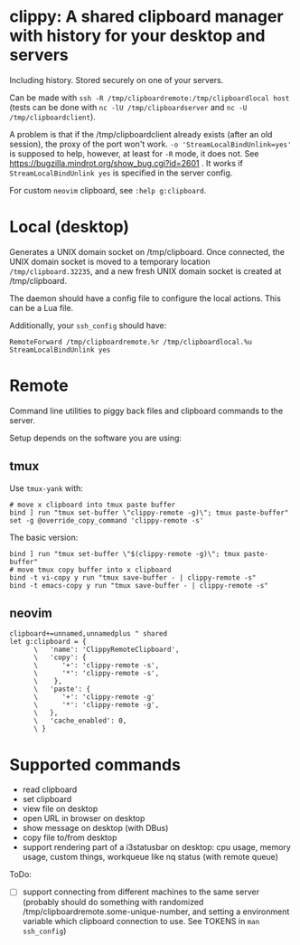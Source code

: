 # clippy: A shared clipboard manager with history for your desktop and servers
Including history.
Stored securely on one of your servers.

Can be made with `ssh -R /tmp/clipboardremote:/tmp/clipboardlocal host` (tests can be done with `nc -lU /tmp/clipboardserver` and `nc -U /tmp/clipboardclient`).

A problem is that if  the /tmp/clipboardclient already exists (after an old session), the proxy of the port won't work. `-o 'StreamLocalBindUnlink=yes'` is supposed to help, however, at least for `-R` mode, it does not. See https://bugzilla.mindrot.org/show_bug.cgi?id=2601 . It works if `StreamLocalBindUnlink yes` is specified in the server config.

For custom `neovim` clipboard, see `:help g:clipboard`.

# Local (desktop)

Generates a UNIX domain socket on /tmp/clipboard. Once connected, the UNIX domain socket is moved to a temporary location `/tmp/clipboard.32235`, and a new fresh UNIX domain socket is created at /tmp/clipboard.

The daemon should have a config file to configure the local actions. This can be a Lua file.

Additionally, your `ssh_config` should have:
```
RemoteForward /tmp/clipboardremote.%r /tmp/clipboardlocal.%u
StreamLocalBindUnlink yes
```

# Remote

Command line utilities to piggy back files and clipboard commands to the server.

Setup depends on the software you are using:

## tmux
Use `tmux-yank` with:
```
# move x clipboard into tmux paste buffer
bind ] run "tmux set-buffer \"clippy-remote -g)\"; tmux paste-buffer"
set -g @override_copy_command 'clippy-remote -s'
```

The basic version:
```
bind ] run "tmux set-buffer \"$(clippy-remote -g)\"; tmux paste-buffer"
# move tmux copy buffer into x clipboard
bind -t vi-copy y run "tmux save-buffer - | clippy-remote -s"
bind -t emacs-copy y run "tmux save-buffer - | clippy-remote -s"
```

## neovim
```
clipboard+=unnamed,unnamedplus " shared 
let g:clipboard = {
      \   'name': 'ClippyRemoteClipboard',
      \   'copy': {
      \      '+': 'clippy-remote -s',
      \      '*': 'clippy-remote -s',
      \    },
      \   'paste': {
      \      '+': 'clippy-remote -g'
      \      '*': 'clippy-remote -g',
      \   },
      \   'cache_enabled': 0,
      \ }
```
# Supported commands

- read clipboard
- set clipboard
- view file on desktop
- open URL in browser on desktop
- show message on desktop (with DBus)
- copy file to/from desktop
- support rendering part of a i3statusbar on desktop: cpu usage, memory usage, custom things, workqueue like nq status (with remote queue)

ToDo:
- [ ] support connecting from different machines to the same server (probably should do something with randomized /tmp/clipboardremote.some-unique-number, and setting a environment variable which clipboard connection to use. See TOKENS in `man ssh_config`)
